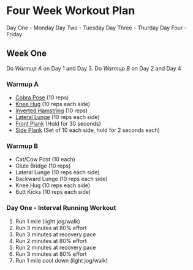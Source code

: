 # Four Week Workout Plan

Day One - Monday
Day Two - Tuesday
Day Three - Thurday
Day Four - Friday

## Week One

Do *Warmup A* on Day 1 and Day 3. Do *Warmup B* on Day 2 and Day 4

### Warmup A

- [Cobra Pose](https://www.youtube.com/watch?v=1211U-RXrrM) (10 reps)
- [Knee Hug](https://www.youtube.com/watch?v=aGSVAhadpFY) (10 reps each side)
- [Inverted Hamstring](https://www.youtube.com/watch?v=OjhziSRqmZg) (10 reps)
- [Lateral Lunge](https://www.youtube.com/watch?v=zejTuBTEkfY) (10 reps each side)
- [Front Plank](https://www.youtube.com/watch?v=xq5-YYj_37w) (Hold for 30 seconds)
- [Side Plank](https://www.youtube.com/watch?v=K2VljzCC16g) (Set of 10 each side, hold for 2 seconds each)

### Warmup B

- Cat/Cow Post (10 each)
- Glute Bridge (10 reps)
- Lateral Lunge (10 reps each side)
- Backward Lunge (10 reps each side)
- Knee Hug (10 reps each side)
- Butt Kicks (10 reps each side)

### Day One - Interval Running Workout

1) Run 1 mile (light jog/walk)
2) Run 3 minutes at 80% effort
3) Run 3 minutes at recovery pace
4) Run 2 minutes at 80% effort
5) Run 2 minutes at recovery pace
6) Run 3 minutes at 80% effort
7) Run 1 mile cool down (light jog/walk)
